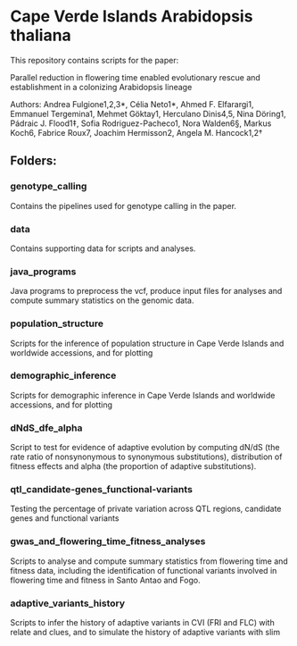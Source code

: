 # Cape Verde Islands Arabidopsis thaliana 

This repository contains scripts for the paper:

Parallel reduction in flowering time enabled evolutionary rescue and establishment in a colonizing Arabidopsis lineage

Authors: Andrea Fulgione1,2,3*, Célia Neto1*, Ahmed F. Elfarargi1, Emmanuel Tergemina1, Mehmet Göktay1, Herculano Dinis4,5, Nina Döring1, Pádraic J. Flood1‡, Sofia Rodriguez-Pacheco1, Nora Walden6§, Markus Koch6, Fabrice Roux7, Joachim Hermisson2, Angela M. Hancock1,2†


## Folders:

### genotype_calling

Contains the pipelines used for genotype calling in the paper.

### data

Contains supporting data for scripts and analyses.

### java_programs

Java programs to preprocess the vcf, produce input files for analyses and compute summary statistics on the genomic data.

### population_structure

Scripts for the inference of population structure in Cape Verde Islands and worldwide accessions, and for plotting

### demographic_inference

Scripts for demographic inference in Cape Verde Islands and worldwide accessions, and for plotting

### dNdS_dfe_alpha

Script to test for evidence of adaptive evolution by computing dN/dS (the rate ratio of nonsynonymous to synonymous substitutions), distribution of fitness effects and alpha (the proportion of adaptive substitutions).

### qtl_candidate-genes_functional-variants

Testing the percentage of private variation across QTL regions, candidate genes and functional variants

### gwas_and_flowering_time_fitness_analyses

Scripts to analyse and compute summary statistics from flowering time and fitness data, including the identification of functional variants involved in flowering time and fitness in Santo Antao and Fogo. 

### adaptive_variants_history

Scripts to infer the history of adaptive variants in CVI (FRI and FLC) with relate and clues, and to simulate the history of adaptive variants with slim


